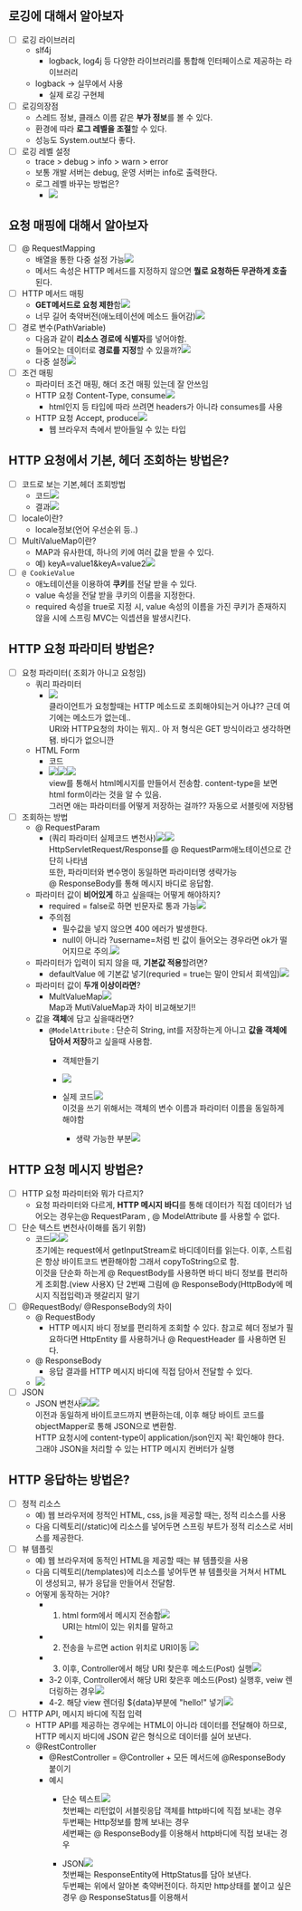 ## 로깅에 대해서 알아보자
- [ ]   로깅 라이브러리  
	-   slf4j  
		-   logback, log4j 등 다양한 라이브러리를 통합해 인터페이스로 제공하는 라이브러리  
	-   logback -> 실무에서 사용  
		-   실제 로깅 구현체  
- [ ]   로깅의장점  
	-   스레드 정보, 클래스 이름 같은 **부가 정보**를 볼 수 있다.  
	-   환경에 따라 **로그 레벨을 조절**할 수 있다.  
	-   성능도 System.out보다 좋다.  
- [ ]   로깅 레벨 설정  
	-   trace > debug > info > warn > error  
	-   보통 개발 서버는 debug, 운영 서버는 info로 출력한다.  
	-   로그 레벨 바꾸는 방법은?
		- ![](https://api.transno.com/v3/document_image/5b10b440-7219-466a-99c3-318890c89af7-10826299.jpg)  

## 요청 매핑에 대해서 알아보자
- [ ]   @ RequestMapping  
	-   배열을 통한 다중 설정 가능![](https://api.transno.com/v3/document_image/7494cc43-1dc1-4769-aeb8-bf3d497419f4-10826299.jpg)  
	-   메서드 속성은 HTTP 메서드를 지정하지 않으면 **뭘로 요청하든 무관하게 호출**된다.  
- [ ]   HTTP 메서드 매핑  
	-   **GET메서드로 요청 제한**함![](https://api.transno.com/v3/document_image/ae0c6973-75ab-441d-bdd3-26257d6e021e-10826299.jpg)  
	-   너무 길어 축약버전(애노테이션에 메소드 들어감)![](https://api.transno.com/v3/document_image/2cbc3720-ee13-4f6f-84ce-12f235abd02a-10826299.jpg)  
- [ ]   경로 변수(PathVariable)  
	-   다음과 같이 **리소스 경로에 식별자**를 넣어야함.  
	-   들어오는 데이터로 **경로를 지정**할 수 있을까?![](https://api.transno.com/v3/document_image/ec32fa69-3054-416d-a4be-21c1ab8f53eb-10826299.jpg)  
	-   다중 설정![](https://api.transno.com/v3/document_image/a2b0f44a-59f0-41a4-a54c-8945a54fe1a7-10826299.jpg)  
- [ ]   조건 매핑  
	-   파라미터 조건 매핑, 해더 조건 매핑 있는데 잘 안쓰임  
	-   HTTP 요청 Content-Type, consume![](https://api.transno.com/v3/document_image/d35f643f-0bce-462e-aff9-ea31fc4b8ba1-10826299.jpg)  
		-   html인지 등 타입에 따라 쓰려면 headers가 아니라 consumes를 사용  
	-   HTTP 요청 Accept, produce![](https://api.transno.com/v3/document_image/6b93613a-f3ef-4b96-bdae-a3e7dcd96346-10826299.jpg)  
		-   웹 브라우저 측에서 받아들일 수 있는 타입  

## HTTP 요청에서 기본, 헤더 조회하는 방법은?
- [ ]   코드로 보는 기본,헤더 조회방법
	- 코드![](https://api.transno.com/v3/document_image/654d6133-9b59-45c5-a3cb-547127bcc2ed-10826299.jpg)  
	-   결과![](https://api.transno.com/v3/document_image/4f847117-64d0-4cae-95d1-1fe645f52028-10826299.jpg)  
- [ ]   locale이란?
	-   locale정보(언어 우선순위 등..)  
- [ ]   MultiValueMap이란?
	-   MAP과 유사한데, 하나의 키에 여러 값을 받을 수 있다.  
	-   예) keyA=value1&keyA=value2![](https://api.transno.com/v3/document_image/a5f11562-7020-4590-a96b-09674f899f33-10826299.jpg)  
- [ ]   `@ CookieValue`  
	-   애노테이션을 이용하여 **쿠키**를 전달 받을 수 있다.  
	-   value 속성을 전달 받을 쿠키의 이름을 지정한다.  
	-   required 속성을 true로 지정 시, value 속성의 이름을 가진 쿠키가 존재하지 않을 시에 스프링 MVC는 익셉션을 발생시킨다.  

## HTTP 요청 파라미터 방법은?
- [ ]   요청 파라미터( 조회가 아니고 요청임)  
	-   쿼리 파라미터
		- ![](https://api.transno.com/v3/document_image/f5d3d0be-5074-4d43-8879-2e5e7d971a0f-10826299.jpg)  
		클라이언트가 요청할때는 HTTP 메소드로 조회해야되는거 아냐?? 근데 여기에는 메소드가 없는데..  
		URI와 HTTP요청의 차이는 뭐지.. 아 저 형식은 GET 방식이라고 생각하면 됌. 바디가 없으니깐  
	-   HTML Form
		- 코드
		- ![](https://api.transno.com/v3/document_image/12601544-9885-41ca-a001-a9ef0aa567a8-10826299.jpg)![](https://api.transno.com/v3/document_image/2ae2713c-6921-4cfe-9c47-679aeaf39622-10826299.jpg)![](https://api.transno.com/v3/document_image/c187cb6f-ff00-442e-9fa7-18aa190a33ec-10826299.jpg)  
		view를 통해서 html메시지를 만들어서 전송함. content-type을 보면 html form이라는 것을 알 수 있음.  
		​그러면 애는 파라미터를 어떻게 저장하는 걸까?? 자동으로 서블릿에 저장됌
- [ ]   조회하는 방법  
	-   @ RequestParam  
		-   (쿼리 파라미터 실제코드 변천사)![](https://api.transno.com/v3/document_image/4f912757-122e-48bf-8d30-8b43e9d5e4ef-10826299.jpg)![](https://api.transno.com/v3/document_image/c589ba84-5a21-4bc4-a3b5-03aaca33ba01-10826299.jpg)  
			HttpServletRequest/Response를 @ RequestParm애노테이션으로 간단히 나타냄  
			또한, 파라미터와 변수명이 동일하면 파라미터명 생략가능  
			@ ResponseBody를 통해 메시지 바디로 응답함.
	-   파라미터 값이 **비어있게** 하고 싶을때는 어떻게 해야하지?  
		-   required = false로 하면 빈문자로 통과 가능![](https://api.transno.com/v3/document_image/b2a2ebf4-5e67-4812-9adc-9e661553e86a-10826299.jpg)  
		-   주의점  
			-   필수값을 넣지 않으면 400 에러가 발생한다.  
			-   null이 아니라 ?username=처럼 빈 값이 들어오는 경우라면 ok가 떨어지므로 주의.![](https://api.transno.com/v3/document_image/d5523d5c-9b6c-40e9-b950-981d8a101163-10826299.jpg)  
	-   파라미터가 입력이 되지 않을 때, **기본값 적용**할려면?  
		-   defaultValue 에 기본값 넣기(requried = true는 말이 안되서 회색임)![](https://api.transno.com/v3/document_image/2fe3144a-46fd-48eb-9d14-6eb65cc688f4-10826299.jpg)  
	-   파라미터 값이 **두개 이상이라면**? 
		-   MultValueMap![](https://api.transno.com/v3/document_image/25adc6b9-9e0d-4ad7-89e1-cd47d9ddc32f-10826299.jpg)  
			Map과 MutiValueMap과 차이 비교해보기!!
	-  값을 **객체**에 담고 싶을때라면?
		-  `@ModelAttribute`   :  단순히 String, int를 저장하는게 아니고 **값을 객체에 담아서 저장**하고 싶을때 사용함.  
			-   객체만들기
			- ![](https://api.transno.com/v3/document_image/b41de83d-7e18-4239-a34b-37fc4bb902f5-10826299.jpg)  
			
			-   실제 코드![](https://api.transno.com/v3/document_image/44309aa2-aa1d-4806-9f68-abcc45387a9e-10826299.jpg)  
				이것을 쓰기 위해서는 객체의 변수 이름과 파라미터 이름을 동일하게 해야함
				-   생략 가능한 부분![](https://api.transno.com/v3/document_image/42c687e4-3365-4cf2-820c-e43c3590aecb-10826299.jpg)  

## HTTP 요청 메시지  방법은?
- [ ] HTTP 요청 파라미터와 뭐가 다르지?
	-   요청 파라미터와 다르게, **HTTP 메시지 바디**를 통해 데이터가 직접 데이터가 넘어오는 경우는@ RequestParam , @ ModelAttribute 를 사용할 수 없다.  
- [ ] 단순 텍스트  변천사(이해를 돕기 위함)
	- 코드![](https://api.transno.com/v3/document_image/6c9db12e-0a3e-4f10-9db2-19b944b9af7e-10826299.jpg)![](https://api.transno.com/v3/document_image/6ca6f28b-bec7-4e38-a5c3-9c1247c579d2-10826299.jpg)  
		초기에는 request에서 getInputStream로 바디데이터를 읽는다. 이후, 스트림은 항상 바이트코드 변환해야함 그래서 copyToString으로 함.  
		이것을 단순화 하는게 @ RequestBody를 사용하면 바디 바디 정보를 편리하게 조회함.(view 사용X) 단 2번째 그림에 @ ResponseBody(HttpBody에 메시지 직접입력)과 헷갈리지 말기
- [ ] @RequestBody/ @ResponseBody의 차이  
	-   @ RequestBody  
		-   HTTP 메시지 바디 정보를 편리하게 조회할 수 있다. 참고로 헤더 정보가 필요하다면 HttpEntity 를 사용하거나 @ RequestHeader 를 사용하면 된다.  
	-   @ ResponseBody  
		-   응답 결과를 HTTP 메시지 바디에 직접 담아서 전달할 수 있다.  		
	- ![](https://api.transno.com/v3/document_image/adff8b36-c66a-49be-98bb-2c368c88e87c-10826299.jpg)	
- [ ] JSON  
	-   JSON 변천사![](https://api.transno.com/v3/document_image/dcd5e0b7-bdbd-402d-a9d3-c23ba602381b-10826299.jpg)![](https://api.transno.com/v3/document_image/a8da7b5c-2355-4446-be86-8b310278a091-10826299.jpg)  
		이전과 동일하게 바이트코드까지 변환하는데, 이후 해당 바이트 코드를 objectMapper로 통해 JSON으로 변환함.  
		HTTP 요청시에 content-type이 application/json인지 꼭! 확인해야 한다. 그래야 JSON을 처리할 수 있는 HTTP 메시지 컨버터가 실행

## HTTP 응답하는 방법은?
- [ ]  정적 리소스  
	-   예) 웹 브라우저에 정적인 HTML, css, js을 제공할 때는, 정적 리소스를 사용  
	-   다음 디렉토리(/static)에 리소스를 넣어두면 스프링 부트가 정적 리소스로 서비스를 제공한다.  
- [ ]   뷰 템플릿  
	-   예) 웹 브라우저에 동적인 HTML을 제공할 때는 뷰 템플릿을 사용  
	-   다음 디렉토리(/templates)에 리소스를 넣어두면 뷰 템플릿을 거쳐서 HTML이 생성되고, 뷰가 응답을 만들어서 전달함.  
	-   어떻게 동작하는 거야?  
		-   1. html form에서 메시지 전송함![](https://api.transno.com/v3/document_image/ccf69445-53bd-48ee-8425-5292d591c13e-10826299.jpg)  
			URI는 html이 있는 위치를 말하고
		-   2. 전송을 누르면 action 위치로 URI이동 ![](https://api.transno.com/v3/document_image/5b24b0f9-6681-402f-a359-8eb895940455-10826299.jpg)  
		-   3. 이후, Controller에서 해당 URI 찾은후 메소드(Post) 실행![](https://api.transno.com/v3/document_image/b9dc8919-2a04-42dc-ad76-fb1bad9fd527-10826299.jpg)  
		-   3-2 이후, Controller에서 해당 URI 찾은후 메소드(Post) 실행후, veiw 렌더링하는 경우![](https://api.transno.com/v3/document_image/33ddd4fe-f07f-42a0-bf6f-470bb9d13f43-10826299.jpg)  
		-   4-2. 해당 view 렌더링 ${data}부분에 "hello!" 넣기![](https://api.transno.com/v3/document_image/737a9e37-79d2-4ca7-8ef1-3e181beba915-10826299.jpg)  
- [ ]   HTTP API, 메시지 바디에 직접 입력  
	-   HTTP API를 제공하는 경우에는 HTML이 아니라 데이터를 전달해야 하므로, HTTP 메시지 바디에 JSON 같은 형식으로 데이터를 실어 보낸다.  
	-   @RestController  
		- @RestController = @Controller + 모든 메서드에 @ResponseBody 붙이기  
		- 예시
			- 단순 텍스트![](https://api.transno.com/v3/document_image/c2d50204-0376-498c-b0e9-175c302de125-10826299.jpg)  
				첫번째는 리턴없이 서블릿응답 객체를 http바디에 직접 보내는 경우  
				두번째는 Http정보를 함께 보내는 경우  
				세번째는 @ ResponseBody를 이용해서 http바디에 직접 보내는 경우
		
			-   JSON![](https://api.transno.com/v3/document_image/8562682f-0d33-4a5e-8689-6f26be9e9d7c-10826299.jpg)  
				첫번째는 ResponseEntity에 HttpStatus를 담아 보낸다.  
				두번째는 위에서 알아본 축약버전이다. 하지만 http상태를 붙이고 싶은 경우 @ ResponseStatus를 이용해서